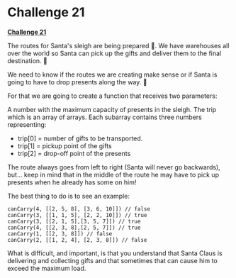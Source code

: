 
  

# Challenge 21

  

  

**[Challenge 21](https://adventjs.dev/challenges/21)**

  

  
  
  
  
  
  


The routes for Santa's sleigh are being prepared 🎅. We have warehouses all over the world so Santa can pick up the gifts and deliver them to the final destination. 🎁

We need to know if the routes we are creating make sense or if Santa is going to have to drop presents along the way. 🥺

For that we are going to create a function that receives two parameters:

A number with the maximum capacity of presents in the sleigh.
The trip which is an array of arrays. Each subarray contains three numbers representing:

 - trip[0] = number of gifts to be transported.
 - trip[1] = pickup point of the gifts
 - trip[2] = drop-off point of the presents

The route always goes from left to right (Santa will never go backwards), but... keep in mind that in the middle of the route he may have to pick up presents when he already has some on him!

The best thing to do is to see an example:

```
canCarry(4, [[2, 5, 8], [3, 6, 10]]) // false
canCarry(3, [[1, 1, 5], [2, 2, 10]]) // true
canCarry(3, [[2, 1, 5],[3, 5, 7]]) // true
canCarry(4, [[2, 3, 8],[2, 5, 7]]) // true
canCarry(1, [[2, 3, 8]]) // false 
canCarry(2, [[1, 2, 4], [2, 3, 8]]) // false
```
What is difficult, and important, is that you understand that Santa Claus is delivering and collecting gifts and that sometimes that can cause him to exceed the maximum load.